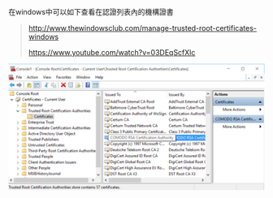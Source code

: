 







在windows中可以如下查看在認證列表內的機構證書

> http://www.thewindowsclub.com/manage-trusted-root-certificates-windows
>
> https://www.youtube.com/watch?v=03DEqScfXlc

![](/assets/79.png)



